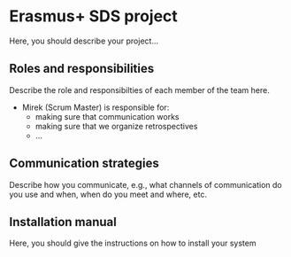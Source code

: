 # Erasmus+ SDS project
Here, you should describe your project...

## Roles and responsibilities
Describe the role and responsibilties of each member of the team here.

- Mirek (Scrum Master) is responsible for:
  - making sure that communication works
  - making sure that we organize retrospectives
  - ...

## Communication strategies
Describe how you communicate, e.g., what channels of communication do you use and when, when do you meet and where, etc.

## Installation manual
Here, you should give the instructions on how to install your system
